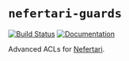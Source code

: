# `nefertari-guards`

[![Build Status](https://travis-ci.org/brandicted/nefertari-guards.svg?branch=master)](https://travis-ci.org/brandicted/nefertari-guards)
[![Documentation](https://readthedocs.org/projects/nefertari-guards/badge/?version=stable)](http://nefertari-guards.readthedocs.org)

Advanced ACLs for [Nefertari](https://github.com/brandicted/nefertari).
